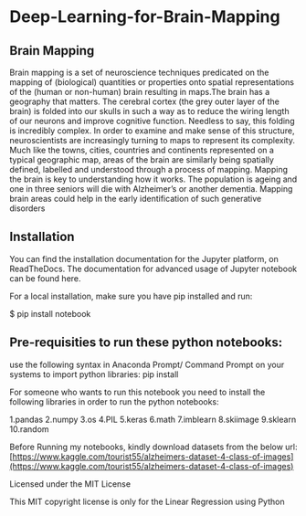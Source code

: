 # Deep-Learning-for-Brain-Mapping

## Brain Mapping

Brain mapping is a set of neuroscience techniques predicated on the mapping of \(biological\) quantities or properties onto spatial representations of the \(human or non-human\) brain resulting in maps.The brain has a geography that matters. The cerebral cortex \(the grey outer layer of the brain\) is folded into our skulls in such a way as to reduce the wiring length of our neurons and improve cognitive function. Needless to say, this folding is incredibly complex. In order to examine and make sense of this structure, neuroscientists are increasingly turning to maps to represent its complexity. Much like the towns, cities, countries and continents represented on a typical geographic map, areas of the brain are similarly being spatially defined, labelled and understood through a process of mapping. Mapping the brain is key to understanding how it works. The population is ageing and one in three seniors will die with Alzheimer’s or another dementia. Mapping brain areas could help in the early identification of such generative disorders

## Installation

You can find the installation documentation for the Jupyter platform, on ReadTheDocs. The documentation for advanced usage of Jupyter notebook can be found here.

For a local installation, make sure you have pip installed and run:

$ pip install notebook

## Pre-requisities to run these python notebooks:

use the following syntax in Anaconda Prompt/ Command Prompt on your systems to import python libraries: pip install

For someone who wants to run this notebook you need to install the following libraries in order to run the python notebooks:

1.pandas 2.numpy 3.os 4.PIL 5.keras 6.math 7.imblearn 8.skiimage 9.sklearn 10.random

Before Running my notebooks, kindly download datasets from the below url:[https://www.kaggle.com/tourist55/alzheimers-dataset-4-class-of-images](https://www.kaggle.com/tourist55/alzheimers-dataset-4-class-of-images)

Licensed under the MIT License

This MIT copyright license is only for the Linear Regression using Python

